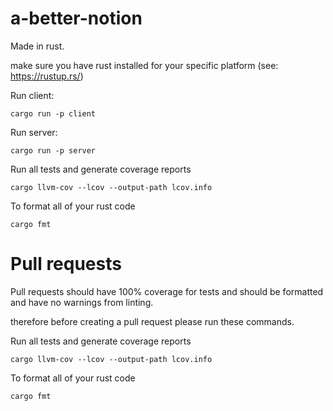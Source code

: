 # a-better-notion

Made in rust.

make sure you have rust installed for your specific platform (see: https://rustup.rs/)

Run client:

```
cargo run -p client
```

Run server:

```
cargo run -p server
```

Run all tests and generate coverage reports

```
cargo llvm-cov --lcov --output-path lcov.info
```

To format all of your rust code

```
cargo fmt
```

# Pull requests

Pull requests should have 100% coverage for tests and should be formatted and have no warnings from linting.

therefore before creating a pull request please run these commands.

Run all tests and generate coverage reports

```
cargo llvm-cov --lcov --output-path lcov.info
```

To format all of your rust code

```
cargo fmt
```
